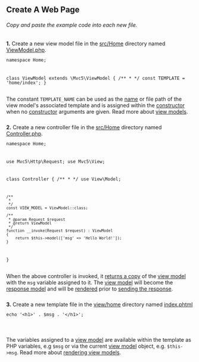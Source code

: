 ## Create A Web Page
<h6 class="text-muted">Copy and paste the example code into each new file.</h6>
<p style="margin-top:25px;"><a id="view-model"></a><b>1.</b> Create a new view model file in the <a href="https://github.com/mvc5/mvc5-application/tree/master/src/Home">src/Home</a> directory named <a href="https://github.com/mvc5/mvc5-application/tree/master/src/Home/ViewModel.php">ViewModel.php</a>.</p>
<pre style="line-height:1"><code><?php

namespace Home;

class ViewModel
    extends \Mvc5\ViewModel
{
    /**
     *
     */
    const TEMPLATE = 'home/index';
}</code></pre>
<p>The constant <code>TEMPLATE_NAME</code> can be used as the <a href="https://github.com/mvc5/mvc5/blob/master/src/Template/TemplateModel.php#L14">name</a> or file path of the view model's associated template and is assigned within the <a href="https://github.com/mvc5/mvc5/blob/master/src/View/Config/ViewModel.php#L27">constructor</a> when no <a href="https://github.com/mvc5/mvc5/blob/master/src/View/Config/ViewModel.php#L27">constructor</a> arguments are given. Read more about <a href="/overview/#view-models">view models</a>.</p>
<p style="margin-top:25px;"><a id="controller"></a><b>2.</b> Create a new controller file in the <a href="https://github.com/mvc5/mvc5-application/tree/master/src/Home">src/Home</a> directory named <a href="https://github.com/mvc5/mvc5-application/blob/master/src/Home/Controller.php">Controller.php</a>.</p>
<pre style="line-height:1"><code><?php
                                 
namespace Home;

use Mvc5\Http\Request;
use Mvc5\View;

class Controller
{
    /**
     *
     */
    use View\Model;
    
    /**
     *
     */
    const VIEW_MODEL = ViewModel::class;
    
    /**
     * @param Request $request
     * @return ViewModel
     */
    function __invoke(Request $request) : ViewModel
    {
        return $this->model(['msg' => 'Hello World!']);
    }
}</code></pre>
<p>When the above controller is invoked, it <a href="https://github.com/mvc5/mvc5/blob/master/src/Plugins/View.php#L37">returns a copy</a> of the <a href="https://github.com/mvc5/mvc5-application/blob/master/src/Home/ViewModel.php">view model</a> with the <code>msg</code> variable assigned to it. The <a href="https://github.com/mvc5/mvc5-application/blob/master/src/Home/ViewModel.php">view model</a> will become the <a href="https://github.com/mvc5/mvc5/blob/master/src/Response/Dispatch.php#L78">response model</a> and will be <a href="https://github.com/mvc5/mvc5/blob/master/src/View/Engine/PhpEngine.php#L18">rendered</a> prior to <a href="https://github.com/mvc5/mvc5/blob/master/src/Response/Service/Send.php#L66">sending the response</a>.</p>
<p style="margin-top:25px;"><a id="view-template"></a><b>3.</b> Create a new template file in the <a href="https://github.com/mvc5/mvc5-application/tree/master/view/home">view/home</a> directory named <a href="https://github.com/mvc5/mvc5-application/blob/master/view/home/index.phtml">index.phtml</a></p>
<pre style="line-height:1"><code><?php
                                 
  echo '&lt;h1&gt;' . $msg . '&lt;/h1&gt;';

</code></pre>
<p>The variables assigned to a <a href="https://github.com/mvc5/mvc5/blob/master/src/View/ViewModel.php">view model</a> are available within the template as PHP variables, e.g <code>$msg</code> or via the current <a href="https://github.com/mvc5/mvc5-application/tree/master/src/Home/ViewModel.php">view model</a> object, e.g. <code>$this->msg</code>. Read more about <a href="/overview/#rendering-view-models">rendering view models</a>.</p>
